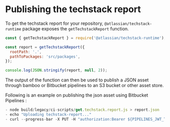 # Publishing the techstack report

To get the techstack report for your repository, `@atlassian/techstack-runtime` package exposes the
`getTechstackReport` function.

```javascript
const { getTechstackReport } = require('@atlassian/techstack-runtime');

const report = getTechstackReport({
  rootPath: '.',
  pathToPackages: 'src/packages',
});

console.log(JSON.stringify(report, null, 2));
```

The output of the function can then be used to publish a JSON asset through bamboo or Bitbucket
pipelines to an S3 bucket or other asset store.

Following is an example on publishing the json asset using Bitbucket Pipelines :

```javascript
- node build/legacy/ci-scripts/get.techstack.report.js > report.json
- echo "Uploading techstack-report..."
- curl --progress-bar -X PUT -H "authorization:Bearer ${PIPELINES_JWT_TOKEN}" -T report.json "<assets_url>/<some-path>/report.json"
```
